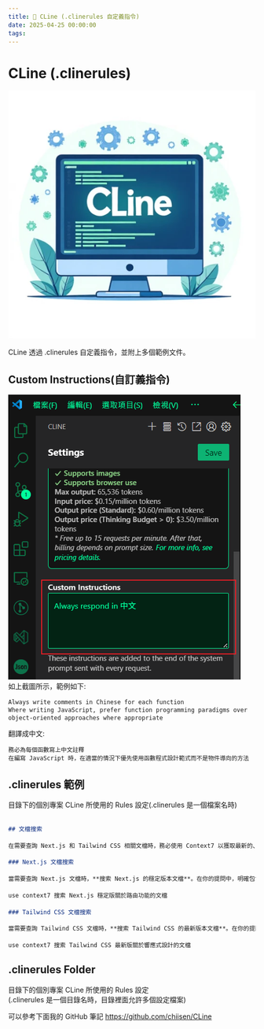 ```yaml
---
title: 🔗 CLine (.clinerules 自定義指令)  
date: 2025-04-25 00:00:00
tags:
---
```


# CLine (.clinerules)
![CLine](../images/CLineRules/CLineRules.png)  

CLine 透過 .clinerules 自定義指令，並附上多個範例文件。  

<!-- more -->

## Custom Instructions(自訂義指令)
![Custom Instructions](../images/CLineRules/CLine_Custom_Instructions.png)  
如上截圖所示，範例如下:  
```md!
Always write comments in Chinese for each function
Where writing JavaScript, prefer function programming paradigms over object-oriented approaches where appropriate
```
翻譯成中文:
```md!
務必為每個函數寫上中文註釋
在編寫 JavaScript 時，在適當的情況下優先使用函數程式設計範式而不是物件導向的方法
```

## .clinerules 範例
目錄下的個別專案 CLine 所使用的 Rules 設定(.clinerules 是一個檔案名時)
```markdown

## 文檔搜索

在需要查詢 Next.js 和 Tailwind CSS 相關文檔時，務必使用 Context7 以獲取最新的、版本相關的文檔信息。

### Next.js 文檔搜索

當需要查詢 Next.js 文檔時，**搜索 Next.js 的穩定版本文檔**。在你的提問中，明確包含 `use context7` 並指明需要 Next.js 的穩定版文檔。例如：

use context7 搜索 Next.js 穩定版關於路由功能的文檔

### Tailwind CSS 文檔搜索

當需要查詢 Tailwind CSS 文檔時，**搜索 Tailwind CSS 的最新版本文檔**。在你的提問中，明確包含 `use context7` 並指明需要 Tailwind CSS 的最新文檔。例如：

use context7 搜索 Tailwind CSS 最新版關於響應式設計的文檔
```

## .clinerules Folder
目錄下的個別專案 CLine 所使用的 Rules 設定  
(.clinerules 是一個目錄名時，目錄裡面允許多個設定檔案)  

可以參考下面我的 GitHub 筆記 https://github.com/chiisen/CLine  
